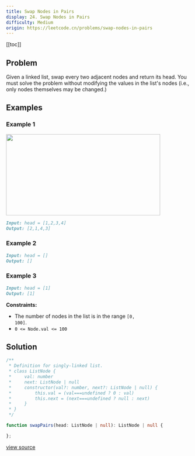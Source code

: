 ```yaml
---
title: Swap Nodes in Pairs
display: 24. Swap Nodes in Pairs
difficulty: Medium
origin: https://leetcode.cn/problems/swap-nodes-in-pairs
---
```


[[toc]]

## Problem

Given a linked list, swap every two adjacent nodes and return its head. You must solve the problem without modifying the values in the list&#39;s nodes (i.e., only nodes themselves may be changed.)

## Examples

### Example 1

<img alt="" src="https://assets.leetcode.com/uploads/2020/10/03/swap_ex1.jpg" style="width: 422px; height: 222px;" />

```md
Input: head = [1,2,3,4]
Output: [2,1,4,3]
```

### Example 2

```md
Input: head = []
Output: []
```

### Example 3

```md
Input: head = [1]
Output: [1]
```

**Constraints:**

- The number of nodes in the&nbsp;list&nbsp;is in the range <code>[0, 100]</code>.
- <code>0 &lt;= Node.val &lt;= 100</code>

## Solution

```ts
/**
 * Definition for singly-linked list.
 * class ListNode {
 *     val: number
 *     next: ListNode | null
 *     constructor(val?: number, next?: ListNode | null) {
 *         this.val = (val===undefined ? 0 : val)
 *         this.next = (next===undefined ? null : next)
 *     }
 * }
 */

function swapPairs(head: ListNode | null): ListNode | null {

};
```

[view source](https://leetcode.cn/problems/swap-nodes-in-pairs)
